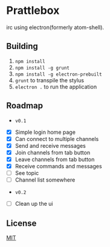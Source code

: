 # Prattlebox
irc using electron(formerly atom-shell).

## Building
1. `npm install`
2. `npm install -g grunt`
3. `npm install -g electron-prebuilt`
4. `grunt` to transpile the stylus
5.  `electron .` to run the application

## Roadmap
 * `v0.1`
  * [x] Simple login home page
  * [x] Can connect to multiple channels
  * [x] Send and receive messages
  * [x] Join channels from tab button
  * [x] Leave channels from tab button
  * [x] Receive commands and messages
  * [ ] See topic
  * [ ] Channel list somewhere

 * `v0.2`
  * [ ] Clean up the ui

 <!-- * `v0.3`
  * [ ]  -->

 <!-- * `v0.4`
  * [ ]  -->

## License
[MIT](http://opensource.org/licenses/MIT)
